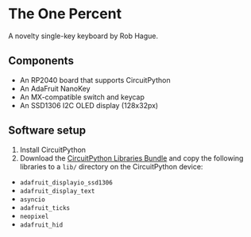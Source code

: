 # The One Percent

A novelty single-key keyboard by Rob Hague.

## Components

- An RP2040 board that supports CircuitPython
- An AdaFruit NanoKey
- An MX-compatible switch and keycap
- An SSD1306 I2C OLED display (128x32px)

## Software setup

1. Install CircuitPython
2. Download the [CircuitPython Libraries Bundle](https://circuitpython.org/libraries) and copy the following libraries to a `lib/` directory on the CircuitPython device:
  - `adafruit_displayio_ssd1306`
  - `adafruit_display_text`
  - `asyncio`
  - `adafruit_ticks`
  - `neopixel`
  - `adafruit_hid`

